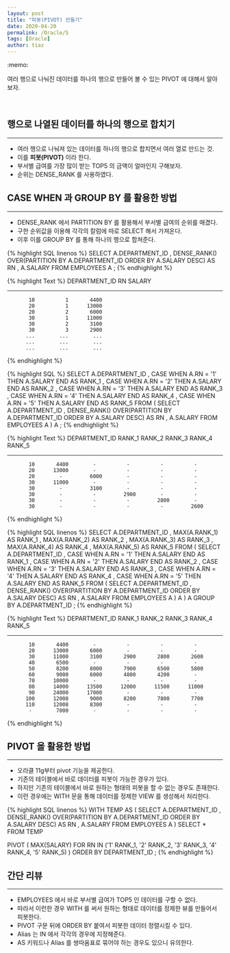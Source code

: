 ```yaml
---
layout: post
title: "피봇(PIVOT) 만들기"
date: 2020-04-20
permalink: /Oracle/5
tags: [Oracle]
author: tiaz
---
```

<div class="callout">
:memo:
  <p>여러 행으로 나눠진 데이터를 하나의 행으로 만들어
  볼 수 있는 PIVOT 에 대해서 알아보자. 
  </p>
</div>

<br/>

## 행으로 나열된 데이터를 하나의 행으로 합치기
---
 - 여러 행으로 나눠져 있는 데이터를 하나의 행으로 합치면서 여러 열로 만드는 것.
 - 이를 **피봇(PIVOT)** 이라 한다.
 - 부서별 급여를 가장 많이 받는 TOP5 의 금액이 얼마인지 구해보자.
 - 순위는 DENSE_RANK 를 사용하였다.

## CASE WHEN 과 GROUP BY 를 활용한 방법
---
 - DENSE_RANK 에서 PARTITION BY 를 활용해서 부서별 급여의 순위를 매겼다.
 - 구한 순위값을 이용해 각각의 칼럼에 따로 SELECT 해서 가져온다.
 - 이후 이를 GROUP BY 를 통해 하나의 행으로 합쳐준다.

{% highlight SQL linenos %}
SELECT
       A.DEPARTMENT_ID
     , DENSE_RANK() OVER(PARTITION BY A.DEPARTMENT_ID ORDER BY A.SALARY DESC) AS RN
     , A.SALARY
  FROM EMPLOYEES A
;
{% endhighlight %}

{% highlight Text %}
DEPARTMENT_ID         RN     SALARY
------------- ---------- ----------
           10          1       4400
           20          1      13000
           20          2       6000
           30          1      11000
           30          2       3100
           30          3       2900
          ...        ...        ...
          ...        ...        ...
          ...        ...        ...
{% endhighlight %} 

{% highlight SQL %}
SELECT
       A.DEPARTMENT_ID
     , CASE WHEN A.RN = '1' THEN A.SALARY END AS RANK_1
     , CASE WHEN A.RN = '2' THEN A.SALARY END AS RANK_2
     , CASE WHEN A.RN = '3' THEN A.SALARY END AS RANK_3
     , CASE WHEN A.RN = '4' THEN A.SALARY END AS RANK_4
     , CASE WHEN A.RN = '5' THEN A.SALARY END AS RANK_5
  FROM (
        SELECT 
               A.DEPARTMENT_ID
             , DENSE_RANK() OVER(PARTITION BY A.DEPARTMENT_ID ORDER BY A.SALARY DESC) AS RN
             , A.SALARY
          FROM EMPLOYEES A
       ) A
;
{% endhighlight %}

{% highlight Text %}
DEPARTMENT_ID     RANK_1     RANK_2     RANK_3     RANK_4     RANK_5
------------- ---------- ---------- ---------- ---------- ----------
           10       4400        -          -          -          -  
           20      13000        -          -          -          -  
           20        -         6000        -          -          -  
           30      11000        -          -          -          -  
           30        -         3100        -          -          -  
           30        -          -         2900        -          -  
           30        -          -          -         2800        -  
           30        -          -          -          -         2600
{% endhighlight %}

{% highlight SQL linenos %}
SELECT
       A.DEPARTMENT_ID
     , MAX(A.RANK_1)    AS RANK_1
     , MAX(A.RANK_2)    AS RANK_2
     , MAX(A.RANK_3)    AS RANK_3
     , MAX(A.RANK_4)    AS RANK_4
     , MAX(A.RANK_5)    AS RANK_5
  FROM (
        SELECT 
               A.DEPARTMENT_ID
             , CASE WHEN A.RN = '1' THEN A.SALARY END AS RANK_1
             , CASE WHEN A.RN = '2' THEN A.SALARY END AS RANK_2
             , CASE WHEN A.RN = '3' THEN A.SALARY END AS RANK_3
             , CASE WHEN A.RN = '4' THEN A.SALARY END AS RANK_4
             , CASE WHEN A.RN = '5' THEN A.SALARY END AS RANK_5
          FROM (
                SELECT 
                       A.DEPARTMENT_ID
                     , DENSE_RANK() OVER(PARTITION BY A.DEPARTMENT_ID ORDER BY A.SALARY DESC) AS RN
                     , A.SALARY
                  FROM EMPLOYEES A
               ) A
       ) A
 GROUP
    BY A.DEPARTMENT_ID
;
{% endhighlight %}

{% highlight Text %}
DEPARTMENT_ID     RANK_1     RANK_2     RANK_3     RANK_4     RANK_5
------------- ---------- ---------- ---------- ---------- ----------
           10       4400        -          -          -          -  
           20      13000       6000        -          -          -  
           30      11000       3100       2900       2800       2600
           40       6500        -          -          -          -  
           50       8200       8000       7900       6500       5800
           60       9000       6000       4800       4200        -  
           70      10000        -          -          -          -  
           80      14000      13500      12000      11500      11000
           90      24000      17000        -          -          -  
          100      12008       9000       8200       7800       7700
          110      12008       8300        -          -          -  
           -        7000        -          -          -          -  
{% endhighlight %}

## PIVOT 을 활용한 방법
---
 - 오라클 11g부터 pivot 기능을 제공한다.
 - 기존의 테이블에서 바로 데이터를 피봇이 가능한 경우가 있다.
 - 하지만 기존의 테이블에서 바로 원하는 형태의 피봇을 할 수 없는 경우도 존재한다.
 - 이런 경우에는 WITH 문을 통해 데이터를 정제한 VIEW 를 생성해서 처리한다.

{% highlight SQL linenos %}
WITH TEMP AS 
(
    SELECT 
            A.DEPARTMENT_ID
          , DENSE_RANK() OVER(PARTITION BY A.DEPARTMENT_ID ORDER BY A.SALARY DESC) AS RN
          , A.SALARY
      FROM EMPLOYEES A
)
SELECT * FROM TEMP

PIVOT
(
      MAX(SALARY)
      FOR RN IN ('1' RANK_1, '2' RANK_2, '3' RANK_3, '4' RANK_4, '5' RANK_5)
)
ORDER 
   BY DEPARTMENT_ID
;
{% endhighlight %}

## 간단 리뷰
---
 - EMPLOYEES 에서 바로 부서별 급여가 TOP5 인 데이터를 구할 수 없다.
 - 따라서 이런한 경우 WITH 를 써서 원하는 형태로 데이터를 정제한 뷰를 만들어서 피봇한다.
 - PIVOT 구문 뒤에 ORDER BY 붙여서 피봇한 데이터 정렬시킬 수 있다.
 - Alias 는 IN 에서 각각의 경우에 지정해준다.
 - AS 키워드나 Alias 를 쌍따옴표로 묶어야 하는 경우도 있으니 유의한다.